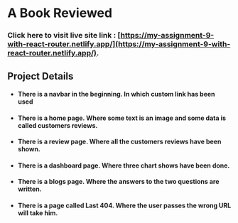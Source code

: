 # A Book Reviewed

### Click here to visit live site link : [https://my-assignment-9-with-react-router.netlify.app/](https://my-assignment-9-with-react-router.netlify.app/).

## Project Details

* #### There is a navbar in the beginning. In which custom link has been used
* #### There is a home page. Where some text is an image and some data is called customers reviews.
* #### There is a review page. Where all the customers reviews have been shown.
* #### There is a dashboard page. Where three chart shows have been done.
* #### There is a blogs page. Where the answers to the two questions are written.
* #### There is a page called Last 404. Where the user passes the wrong URL will take him.

